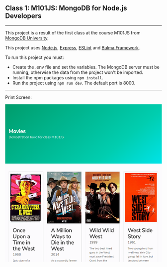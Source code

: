 ## Class 1: M101JS: MongoDB for Node.js Developers

---

This project is a result of the first class at the course M101JS from [MongoDB University](https://university.mongodb.com/).

This project uses [Node.js](https://nodejs.org/), [Express](http://expressjs.com), [ESLint](https://eslint.org/) and [Bulma Framework](https://bulma.io/).

To run this project you must:
- Create the .env file and set the variables. The MongoDB server must be running, otherwise the data from the project won't be imported.
- Install the npm packages using `npm install`.
- Run the project using `npm run dev`. The default port is 8000.


---

Print Screen:

![Print Screen](images/print.PNG)
